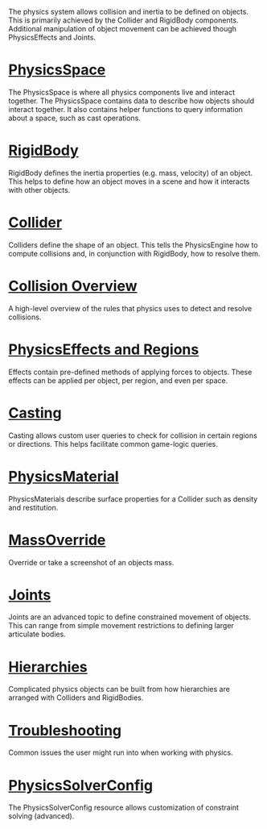 The physics system allows collision and inertia to be defined on objects. This is primarily achieved by the Collider and RigidBody components. Additional manipulation of object movement can be achieved though PhysicsEffects and Joints.

 #  [PhysicsSpace](https://github.com/zeroengineteam/ZeroDocs/zero_editor_documentation/zeromanual/physics/PhysicsSpace.markdown)
The PhysicsSpace is where all physics components live and interact together. The PhysicsSpace contains data to describe how objects should interact together. It also contains helper functions to query information about a space, such as cast operations.
  
 #  [RigidBody](https://github.com/zeroengineteam/ZeroDocs/zero_editor_documentation/zeromanual/physics/Rigidbody.markdown)
RigidBody defines the inertia properties (e.g. mass, velocity) of an object. This helps to define how an object moves in a scene and how it interacts with other objects.
  
 #  [Collider](https://github.com/zeroengineteam/ZeroDocs/zero_editor_documentation/zeromanual/physics/Colliders.markdown)
Colliders define the shape of an object. This tells the PhysicsEngine how to compute collisions and, in conjunction with RigidBody, how to resolve them.

 #  [Collision Overview](https://github.com/zeroengineteam/ZeroDocs/zero_editor_documentation/zeromanual/physics/CollisionOverview.markdown)
A high-level overview of the rules that physics uses to detect and resolve collisions.
  
 #  [PhysicsEffects and Regions](https://github.com/zeroengineteam/ZeroDocs/zero_editor_documentation/zeromanual/physics/PhysicsEffectsAndRegions.markdown)
Effects contain pre-defined methods of applying forces to objects. These effects can be applied per object, per region, and even per space.
  
 #  [Casting](https://github.com/zeroengineteam/ZeroDocs/zero_editor_documentation/zeromanual/physics/PhysicsCasting.markdown)
Casting allows custom user queries to check for collision in certain regions or directions. This helps facilitate common game-logic queries.

 #  [PhysicsMaterial](https://github.com/zeroengineteam/ZeroDocs/zero_editor_documentation/zeromanual/physics/PhysicsMaterial.markdown)
PhysicsMaterials describe surface properties for a Collider such as density and restitution.
  
 #  [MassOverride](https://github.com/zeroengineteam/ZeroDocs/zero_editor_documentation/zeromanual/physics/MassOverride.markdown)
Override or take a screenshot of an objects mass.

 #  [Joints](https://github.com/zeroengineteam/ZeroDocs/zero_editor_documentation/zeromanual/physics/Joints.markdown)
Joints are an advanced topic to define constrained movement of objects. This can range from simple movement restrictions to defining larger articulate bodies.

 #  [Hierarchies](https://github.com/zeroengineteam/ZeroDocs/zero_editor_documentation/zeromanual/physics/Hierarchies.markdown)
Complicated physics objects can be built from how hierarchies are arranged with Colliders and RigidBodies.
  
 #  [Troubleshooting](https://github.com/zeroengineteam/ZeroDocs/zero_editor_documentation/zeromanual/physics/PhysicsTroubleshooting.markdown)
Common issues the user might run into when working with physics.

 #  [PhysicsSolverConfig](https://github.com/zeroengineteam/ZeroDocs/zero_editor_documentation/zeromanual/physics/PhysicsSolverConfig.markdown)
The PhysicsSolverConfig resource allows customization of constraint solving (advanced). 

 